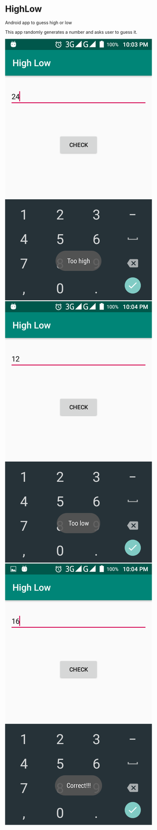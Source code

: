 # HighLow
Android app to guess high or low

This app randomly generates a number and asks user to guess it.

![High](/.screenshots/high.png "High")
![Low](/.screenshots/low.png "Low")
![correct](/.screenshots/correct.png "Correct")